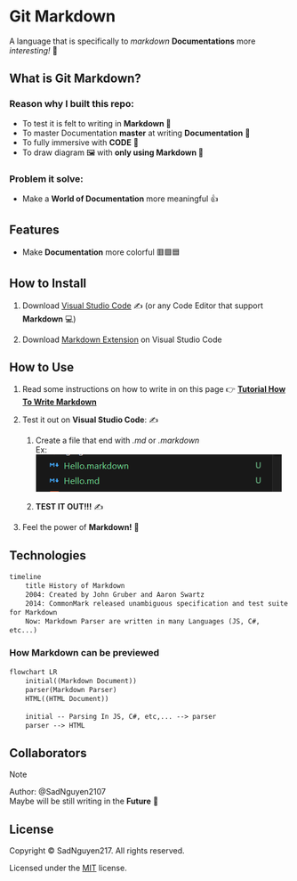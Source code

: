 # Git Markdown
A language that is specifically to *markdown* **Documentations** more *interesting!* :art:

## What is Git Markdown?
### Reason why I built this repo:
- To test it is felt to writing in **Markdown :book:** 
- To master Documentation **master** at writing **Documentation** :open_book:
- To fully immersive with **CODE** :t-rex:
- To draw diagram :framed_picture: with **only using Markdown :art:**

### Problem it solve:
- Make a **World of Documentation** more meaningful :+1: 

## Features
- Make **Documentation** more colorful :red_square::green_square::blue_square:

## How to Install
1. Download [Visual Studio Code](https://code.visualstudio.com/) :writing_hand: (or any Code Editor that support **Markdown** :computer:)
   
2. Download [Markdown Extension](bierner.github-markdown-preview) on Visual Studio Code

## How to Use 
1. Read some instructions on how to write in on this page :point_right: **[Tutorial How To Write Markdown](https://docs.github.com/en/get-started/writing-on-github/getting-started-with-writing-and-formatting-on-github/basic-writing-and-formatting-syntax)**
   
2. Test it out on **Visual Studio Code**: :writing_hand:
   
    1. Create a file that end with *.md* or *.markdown* <br>
    Ex: ![markdown-file-name](markdown-file-name.png)

    2. **TEST IT OUT!!!** :writing_hand:
   
3. Feel the power of **Markdown!** :100:

## Technologies
```mermaid 
timeline 
    title History of Markdown
    2004: Created by John Gruber and Aaron Swartz 
    2014: CommonMark released unambiguous specification and test suite for Markdown
    Now: Markdown Parser are written in many Languages (JS, C#, etc...)  

```

### How Markdown can be previewed
``` mermaid 
flowchart LR
    initial((Markdown Document))
    parser(Markdown Parser)
    HTML((HTML Document))

    initial -- Parsing In JS, C#, etc,... --> parser 
    parser --> HTML
```

## Collaborators
> [!NOTE] 
> Author: @SadNguyen2107 <br>
> Maybe will be still writing in the **Future** :compass:

## License
Copyright :copyright: SadNguyen217. All rights reserved.

Licensed under the [MIT](LICENSE) license.